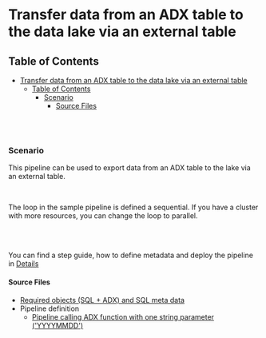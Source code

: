 




# Transfer data from an ADX table to the data lake via an external table

## Table of Contents

- [Transfer data from an ADX table to the data lake via an external table](#transfer-data-from-an-adx-table-to-the-data-lake-via-an-external-table)
  - [Table of Contents](#table-of-contents)
    - [Scenario](#scenario)
      - [Source Files](#source-files)


<br>


<br>

### Scenario

This pipeline can be used to export data from an ADX table to the lake via an external table.

<br>

The loop in the sample pipeline is defined a sequential. If you have a cluster with more resources, you can change the loop to parallel.


<br>
<br>

You can find a step guide, how to define metadata and deploy the pipeline in [Details](./10SQLToADXCopy.md)

#### Source Files
 * [Required objects (SQL + ADX) and SQL meta data](./../../../sqldb/SDMT_DB/ScriptToGenerateMetaTestData/ADXExport/ADX_ExportToLake.sql)
 * Pipeline definition 
   * [Pipeline calling ADX function with one string parameter ('YYYYMMDD')](./../../../pipeline/ToADX/SQLtoLake-FunctionCall-ADX/SDMT-SQL-Lake-ADX-ViaFunctionTo-ADX-ConditionalDelete.json)
   

